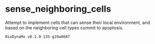 # sense_neighboring_cells
Attempt to implement cells that can sense their local environment, and based on the neighboring cell types commit to apoptosis.


```
BioDynaMo v0.1.0-135-g39a8687
```